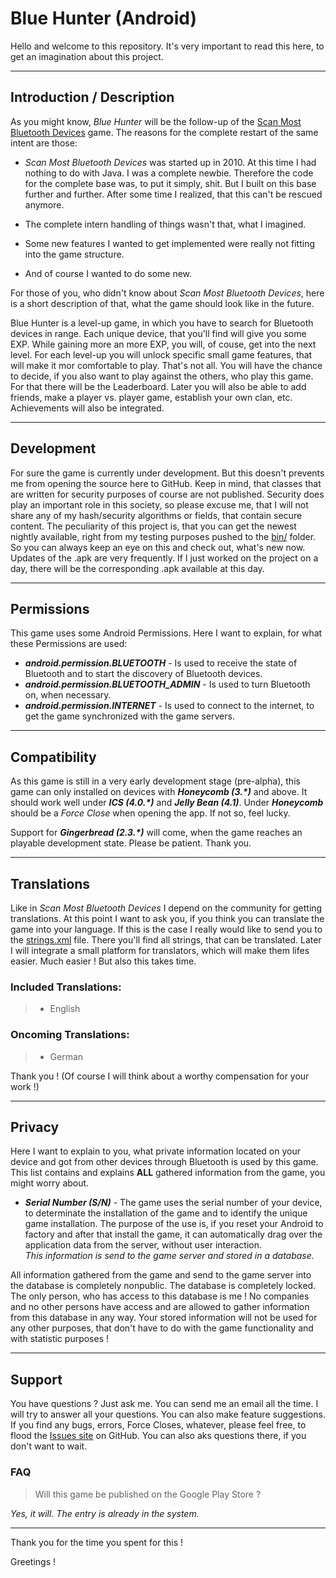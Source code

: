 # Blue Hunter (Android)
Hello and welcome to this repository.
It's very important to read this here, to get an imagination about this project.


----------


## Introduction / Description
As you might know, _Blue Hunter_ will be the follow-up of the [Scan Most Bluetooth Devices](http://forum.xda-developers.com/showthread.php?t=863626) game. The reasons for the complete restart of the same intent are those:

 - _Scan Most Bluetooth Devices_ was started up in 2010. At this time I had nothing to do with Java. I was a complete newbie. Therefore the code for the complete base was, to put it simply, shit. But I built on this base further and further. After some time I realized, that this can't be rescued anymore.

 - The complete intern handling of things wasn't that, what I imagined.

 - Some new features I wanted to get implemented were really not fitting into the game structure.

 - And of course I wanted to do some new.

For those of you, who didn't know about _Scan Most Bluetooth Devices_, here is a short description of that, what the game should look like in the future.

Blue Hunter is a level-up game, in which you have to search for Bluetooth devices in range. Each unique device, that you'll find will give you some EXP. While gaining more an more EXP, you will, of couse, get into the next level. For each level-up you will unlock specific small game features, that will make it mor comfortable to play. That's not all. You will have the chance to decide, if you also want to play against the others, who play this game. For that there will be the Leaderboard. Later you will also be able to add friends, make a player vs. player game, establish your own clan, etc. Achievements will also be integrated.


----------


## Development
For sure the game is currently under development. But this doesn't prevents me from opening the source here to GitHub. Keep in mind, that classes that are written for security purposes of course are not published. Security does play an important role in this society, so please excuse me, that I will not share any of my hash/security algorithms or fields, that contain secure content. The peculiarity of this project is, that you can get the newest nightly available, right from my testing purposes pushed to the [bin/](https://github.com/Maksl5/blue-hunter/tree/master/bin) folder. So you can always keep an eye on this and check out, what's new now. Updates of the .apk are very frequently. If I just worked on the project on a day, there will be the corresponding .apk available at this day.


----------


## Permissions
This game uses some Android Permissions. Here I want to explain, for what these Permissions are used:

 - **_android.permission.BLUETOOTH_** - Is used to receive the state of Bluetooth and to start the discovery of Bluetooth devices.
 - **_android.permission.BLUETOOTH\_ADMIN_** - Is used to turn Bluetooth on, when necessary.
 - **_android.permission.INTERNET_** - Is used to connect to the internet, to get the game synchronized with the game servers.


----------


## Compatibility

As this game is still in a very early development stage (pre-alpha), this game can only installed on devices with **_Honeycomb (3.\*)_** and above. It should work well under **_ICS (4.0.\*)_** and **_Jelly Bean (4.1)_**. Under **_Honeycomb_** should be a _Force Close_ when opening the app. If not so, feel lucky.

Support for **_Gingerbread (2.3.\*)_** will come, when the game reaches an playable development state. Please be patient. Thank you.


----------


## Translations
Like in _Scan Most Bluetooth Devices_ I depend on the community for getting translations.
At this point I want to ask you, if you think you can translate the game into your language. If this is the case I really would like to send you to the [strings.xml](https://github.com/Maksl5/blue-hunter/blob/master/res/values/strings.xml) file. There you'll find all strings, that can be translated. Later I will integrate a small platform for translators, which will make them lifes easier. Much easier ! But also this takes time.

### Included Translations:

> - English
>

### Oncoming Translations:

> - German
>

Thank you ! (Of course I will think about a worthy compensation for your work !)


----------


## Privacy
Here I want to explain to you, what private information located on your device and got from other devices through Bluetooth is used by this game. This list contains and explains **ALL** gathered information from the game, you might worry about.

 - **_Serial Number (S/N)_** - The game uses the serial number of your device, to determinate the installation of the game and to identify the unique game installation. The purpose of the use is, if you reset your Android to factory and after that install the game, it can automatically drag over the application data from the server, without user interaction.<br>
_This information is send to the game server and stored in a database._


All information gathered from the game and send to the game server into the database is completely nonpublic. The database is completely locked. The only person, who has access to this database is me ! No companies and no other persons have access and are allowed to gather information from this database in any way. Your stored information will not be used for any other purposes, that don't have to do with the game functionality and with statistic purposes !


----------


## Support
You have questions ? Just ask me. You can send me an email all the time. I will try to answer all your questions.
You can also make feature suggestions.
If you find any bugs, errors, Force Closes, whatever, please feel free, to flood the [Issues site](https://github.com/Maksl5/blue-hunter/issues) on GitHub. You can also aks questions there, if you don't want to wait.

### FAQ

> Will this game be published on the Google Play Store ?

_Yes, it will. The entry is already in the system._


----------


Thank you for the time you spent for this !

Greetings !